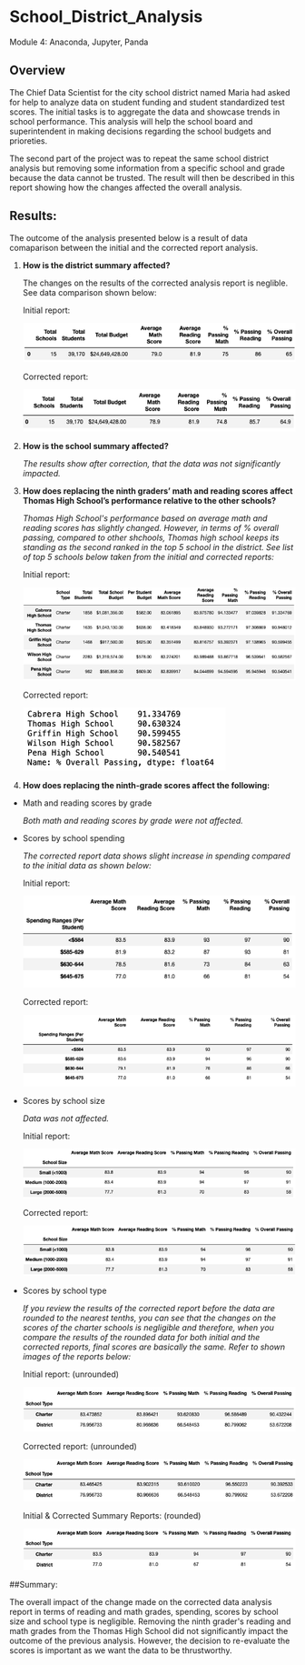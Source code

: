# School_District_Analysis
Module 4: Anaconda, Jupyter, Panda

## Overview 

The Chief Data Scientist for the city school district named Maria had asked for help to analyze data on student funding and student standardized test scores. The initial tasks is to aggregate the data and showcase trends in school performance. This analysis will help the school board and superintendent in making decisions regarding the school budgets and prioreties.  

The second part of the project was to repeat the same school district analysis but removing some information from a specific school and grade because the data cannot be trusted. The result will then be described in this report showing how the changes affected the overall analysis.

## Results: 

The outcome of the analysis presented below is a result of data comaparison between the initial and the corrected report analysis.

1. **How is the district summary affected?**

	The changes on the results of the corrected analysis  	report	is neglible. See data comparison shown below:
	
	Initial report:
	
	![](./Pictures/initial_district_summary.png)
	
	
	Corrected report:
	
	![](./Pictures/corrected_district_summary.png)
	

2. **How is the school summary affected?**

	*The results show after correction, that the data 	was	not significantly impacted.*  

3. **How does replacing the ninth graders’ math and 	reading scores affect Thomas High School’s 	performance relative to the other schools?**

	*Thomas High School's performance based on average 	math and reading scores has slightly changed. 	However, in terms of % 	overall passing, compared to 	other shchools, Thomas high school keeps its 	standing as the second ranked in the top 5 school in 	the district. See list of top 5 schools below taken 	from the initial and corrected reports:* 
	
	Initial report:
	
	![](./Pictures/Initial_top_5_report.png)

	
	Corrected report:
	
	![](./Pictures/Corrected_top_5_report.png)
	
	
4. **How does replacing the ninth-grade scores affect 	the following:**

- Math and reading scores by grade

	*Both math and reading scores by grade were not 	affected.*

- Scores by school spending

	*The corrected report data shows slight increase in 	spending compared to the initial data as shown 	below:*
	
	Initial report:
	
	![](./Pictures/Initial_spending_summary.png)	
	
	Corrected report:
	
	![](./Pictures/Corrected_spending_summary.png)
	
- Scores by school size

	*Data was not affected.*
	
	Initial report:
	
	![](./Pictures/Initial_scores_by_school_type.png)

	
	Corrected report:
	
	![](./Pictures/Corrected_scores_school_type.png)
	
- Scores by school type

	*If you review the results of the corrected report 	before the data are rounded to the nearest tenths, 	you can see that the changes on the scores of the 	charter schools is negligible and therefore, when 	you compare the results of the rounded data for both 	initial and 	the corrected reports, final scores 	are basically the same. Refer to shown images of the 	reports below:*
	
	Initial report: (unrounded)
	
	![](./Pictures/Unrounded_initial_summary_report.png)

	Corrected report: (unrounded)
	
	![](./Pictures/Unrounded_corrected_summary_report.png)
	
	Initial & Corrected Summary Reports: (rounded)
	
	![](./Pictures/Summary_report.png)
	
	
##Summary: 

The overall impact of the change made on the corrected data analysis report in terms of reading and math grades, spending, scores by school size and school type is negligible. Removing the ninth grader's reading and math grades from the Thomas High School did not significantly impact the outcome of the previous analysis. However, the decision to re-evaluate the scores is important as we want the data to be thrustworthy. 


